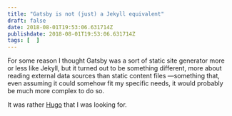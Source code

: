 ```yaml
---
title: "Gatsby is not (just) a Jekyll equivalent"
draft: false
date: 2018-08-01T19:53:06.631714Z
publishdate: 2018-08-01T19:53:06.631714Z
tags: [  ]
---
```

For some reason I thought Gatsby was a sort of static site generator more or less like Jekyll, but it turned out to be something different, more about reading external data sources than static content files —something that, even assuming it could somehow fit my specific needs, it would probably be much more complex to do so.

It was rather [Hugo](https://gohugo.io/) that I was looking for.
    